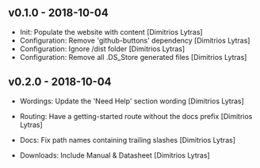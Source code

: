 ## v0.1.0 - 2018-10-04

* Init: Populate the website with content [Dimitrios Lytras]
* Configuration: Remove 'github-buttons' dependency [Dimitrios Lytras]
* Configuration: Ignore /dist folder [Dimitrios Lytras]
* Configuration: Remove all .DS_Store generated files [Dimitrios Lytras]

## v0.2.0 - 2018-10-04

* Wordings: Update the 'Need Help' section wording [Dimitrios Lytras]
* Routing: Have a getting-started route without the docs prefix [Dimitrios Lytras]
* Docs: Fix path names containing trailing slashes [Dimitrios Lytras]

* Downloads: Include Manual & Datasheet [Dimitrios Lytras]
